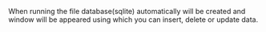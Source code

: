 When running the file database(sqlite) automatically will be created and window will be appeared using which you can insert, delete or update data.
